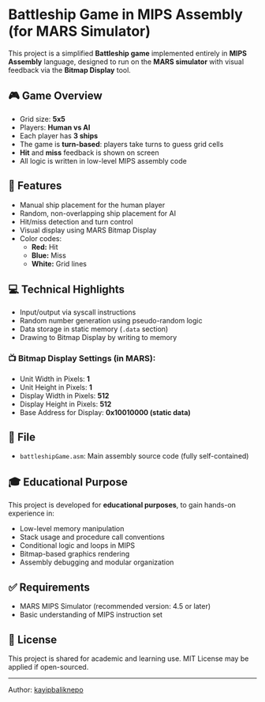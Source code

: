 # Battleship Game in MIPS Assembly (for MARS Simulator)

This project is a simplified **Battleship game** implemented entirely in **MIPS Assembly** language, designed to run on the **MARS simulator** with visual feedback via the **Bitmap Display** tool.

## 🎮 Game Overview

- Grid size: **5x5**
- Players: **Human vs AI**
- Each player has **3 ships**
- The game is **turn-based**: players take turns to guess grid cells
- **Hit** and **miss** feedback is shown on screen
- All logic is written in low-level MIPS assembly code

## 🧠 Features

- Manual ship placement for the human player
- Random, non-overlapping ship placement for AI
- Hit/miss detection and turn control
- Visual display using MARS Bitmap Display
- Color codes:
  - **Red:** Hit
  - **Blue:** Miss
  - **White:** Grid lines

## 💻 Technical Highlights

- Input/output via syscall instructions
- Random number generation using pseudo-random logic
- Data storage in static memory (`.data` section)
- Drawing to Bitmap Display by writing to memory

### 📺 Bitmap Display Settings (in MARS):

- Unit Width in Pixels: **1**
- Unit Height in Pixels: **1**
- Display Width in Pixels: **512**
- Display Height in Pixels: **512**
- Base Address for Display: **0x10010000 (static data)**

## 📂 File

- `battleshipGame.asm`: Main assembly source code (fully self-contained)

## 🎓 Educational Purpose

This project is developed for **educational purposes**, to gain hands-on experience in:

- Low-level memory manipulation
- Stack usage and procedure call conventions
- Conditional logic and loops in MIPS
- Bitmap-based graphics rendering
- Assembly debugging and modular organization

## ✅ Requirements

- MARS MIPS Simulator (recommended version: 4.5 or later)
- Basic understanding of MIPS instruction set

## 📜 License

This project is shared for academic and learning use. MIT License may be applied if open-sourced.

---

Author: [kayipbaliknepo](https://github.com/kayipbaliknepo)
